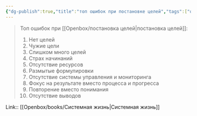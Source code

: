 ```yaml
---
{"dg-publish":true,"title":"топ ошибок при постановке целей","tags":["quotes"],"date":"2023-07-10T14:47:37+03:00","modified_at":"2023-07-10T14:49:52+03:00","alias":"топ ошибок при постановке целей","dg-path":"/quotes/202307101447.md","permalink":"/quotes/202307101447/","dgPassFrontmatter":true}
---
```



> Топ ошибок при [[Openbox/постановка целей\|постановка целей]]:
> 1. Нет целей
> 2. Чужие цели
> 3. Слишком много целей
> 4. Страх начинаний
> 5. Отсутствие ресурсов
> 6. Размытые формулировки
> 7. Отсутствие системы управления и мониторинга
> 8. Фокус на результате вместо процесса и прогресса
> 9. Повторение вместо понимания
> 10. Отсутствие выводов

Link:: [[Openbox/books/Системная жизнь\|Системная жизнь]]
